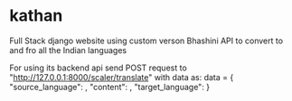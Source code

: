 # kathan
Full Stack django website using custom verson Bhashini API to convert to and fro all the Indian languages

For using its backend api send POST request to "http://127.0.0.1:8000/scaler/translate"
with data as: 
data = {
        "source_language": <INTEGER>,
        "content": <STRING>,
        "target_language": <INTEGER>
}

